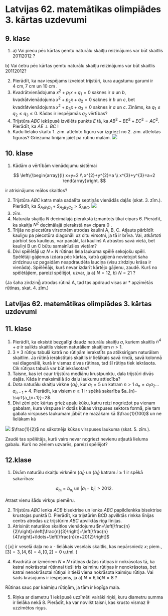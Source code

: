 # Latvijas 62. matemātikas olimpiādes 3. kārtas uzdevumi 

## 9. klase

1. a) Vai piecu pēc kārtas ņemtu naturālu skaitļu reizinājums var būt skaitlis 20112012 ?

b) Vai četru pēc kārtas ņemtu naturālu skaitļu reizinājums var būt skaitlis 20112012?

2. Pierādīt, ka nav iespējams izveidot trijstūri, kura augstumu garumi ir $4 \mathrm{~cm}, 7 \mathrm{~cm}$ un 10 cm .
3. Kvadrātvienādojuma $x^{2}+p_{1} x+q_{1}=0$ saknes ir $a$ un $b$, kvadrātvienādojuma $x^{2}+p_{2} x+q_{2}=0$ saknes ir $b$ un $c$, bet kvadrātvienādojuma $x^{2}+p_{3} x+q_{3}=0$ saknes ir $a$ un $c$. Zināms, ka $q_{1} \leq q_{2} \leq q_{3} \leq 0$. Kādas ir iespējamās $q_{2}$ vērtības?
4. Trijstūra $A B C$ iekšpusē izvēlēts punkts $E$ tā, ka $A B^{2}-B E^{2}+E C^{2}=A C^{2}$. Pierādīt, ka $A E \perp B C$ !
5. Kādu lielāko skaitu 1. zīm. attēloto figūru var izgriezt no 2. zīm. attēlotās figūras? Griezuma līnijām jāiet pa rūtinu malām.
![](https://cdn.mathpix.com/cropped/2024_08_03_ab52ec5da048da0627d5g-1.jpg?height=339&width=508&top_left_y=1385&top_left_x=561)

## 10. klase

1. Kādām $a$ vērtībām vienādojumu sistēmai

$$
\left\{\begin{array}{l}
x+y=2 \\
x^{2}+y^{2}=a \\
x^{3}+y^{3}=a+2
\end{array}\right.
$$

ir atrisinājums reālos skaitlos?

2. Trijstūra $A B C$ katra mala sadalīta septiņās vienādās daļās (skat. 3. zīm.). Pierādīt, ka $S_{A_{1} B_{1} C_{1}}+S_{A_{2} B_{2} C_{2}}>S_{A B C}$.
![](https://cdn.mathpix.com/cropped/2024_08_03_ab52ec5da048da0627d5g-1.jpg?height=387&width=845&top_left_y=791&top_left_x=1605)
3. zīm.
4. Naturāla skaitļa $N$ decimālajā pierakstā izmantots tikai cipars 6. Pierādīt, ka skaitļa $N^{2}$ decimālajā pierakstā nav cipara 0 .
5. Trijās no piecstūra virsotnēm atrodas kaulini A, B, C. Atļauts pārbīdīt kauliņu pa piecstūra diagonāli uz citu virsotni, ja tā ir brīva. Vai, atkārtoti pārbī̄̄ot šos kauliņus, var panākt, lai kaulinš A atrastos savā vietā, bet kauliņi B un C būtu samainīušies vietām?
6. Divi spēlētāji uz $N \times N$ rūtinas liela laukuma spēlē sekojošu spēli. Spēlētāji gājienus izdara pēc kārtas, katrā gājienā novietojot šaha zirdzinuu uz pagaidām neapdraudēta lauciņa (visu zirdziņu krāsa ir vienāda). Spēlēēājs, kurš nevar izdarīt kārtējo gājienu, zaudē. Kurš no spēlètājiem, pareizi spēlējot, uzvar, ja a) $N=12$, b) $N=21$ ?

(Ja šaha zirdzinǧ̌ atrodas rūtinā A, tad tas apdraud visas ar * apzīmētās rūtinas, skat. 4. zīm.)

## Latvijas 62. matemātikas olimpiādes 3. kārtas uzdevumi

## 11. klase

1. Pierādīt, ka eksistē bezgalīgi daudz naturālu skaitḷu $a$, kuriem skaitlis $n^{4}+a$ ir salikts skaitlis visiem naturāliem skaitļiem $n>1$.
2. $3 \times 3$ rūtiņu tabulā katrā no rūtiņām ierakstīts pa atšksirīgam naturālam skaitlim. Ja rūtinā ierakstītais skaitlis ir lielākais savā rindā, savā kolonnā vai diagonālē, kurā ir vismaz divas rūtinas, tad šī rūtiņa tiek iekrāsota. Cik rūtiņas tabulā var būt iekrāsotas?
3. Taisne, kas iet caur trijstūra mediānu krustpunktu, dala trijstūri divās daļās. Kāda ir maksimālā šo daļu laukumu attiecība?
4. Dota naturālu skaitļu virkne $\left\{a_{i}\right\}$, kur $a_{1}=5$ un katram $n>1$ $a_{n}=a_{1} a_{2} \ldots a_{n-1}+4$. Pierādīt, ka visiem $n \geq 1$ ir spēkā sakarība $a_{n}-\sqrt{a_{n+1}}=2$.
5. Divi zēni pēc kārtas griež apaļu kūku, katru reizi nogriežot pa vienam gabalam, kura virspuse ir dotās kūkas virspuses sektora formā, pie tam gabala virspuses laukumam jābūt ne mazākam kā $\frac{1}{100}$ un ne lielākam kā

![](https://cdn.mathpix.com/cropped/2024_08_03_ab52ec5da048da0627d5g-2.jpg?height=258&width=221&top_left_y=1169&top_left_x=1210)
$\frac{1}{2}$ no sākotnēja kūkas virspuses laukuma (skat. 5. zīm.).

Zaudē tas spēlētājs, kurš vairs nevar nogriezt nevienu atḷautā lieluma gabalu. Kurš no zēniem uzvarēs, pareizi spēlējot?

## 12.klase

1. Divām naturālu skaitļu virknēm $\left\{a_{i}\right\}$ un $\left\{b_{i}\right\}$ katram $i \geq 1$ ir spēkā sakarī̄bas:

$$
a_{b_{i}}=b_{a_{i}} \text { un }\left|a_{i}-b_{i}\right|>2012 \text {. }
$$

Atrast vienu šādu virkņu piemēru.

2. Trijstūra $A B C$ lenka $A C B$ bisektrise un lenka $A B C$ papildlenkka bisektrise krustojas punktā D. Pierādīt, ka trijstūrim BCD apvilktās rinkka līnijas centrs atrodas uz trijstūrim $A B C$ apvilktās riņ̧a līnijas.
3. Atrisināt naturālos skaitlos vienādojumu $n=\left[\frac{n}{2}\right]+\left[\frac{n}{3}\right]+\left[\frac{n}{4}\right]+\ldots+\left[\frac{n}{n+2012}\right]$

( $[x]$ ir veselā daļa no $x$ - lielākais veselais skaitlis, kas nepārsniedz $x$; piem., $[3]=3,[4,6]=4,[0,2]=0$ u.tml. $)$

4. Kvadrātā ar izmēriem $N \times N$ rūtiņas dažas rūtiņas ir nokrāsotas tā, ka katrai nokrāsotai rūtinnai tieši trīs kaiminu rūtiņas ir nenokrāsotas, bet katrai nenokrāsotai rūtiņai ir tieši viena nokrāsota kaimiņu rūtiņa. Vai šāds krāsojums ir iespējams, ja a) $N=6, \mathbf{b}) N=8$ ?

Rūtinas sauc par kaimiņu rūtiņām, ja tām ir kopīga mala.

5. Riņka ar diametru 1 iekšpusē uzzīmēti vairāki riņki, kuru diametru summa ir lielāka nekā 8. Pierādīt, ka var novilkt taisni, kas krusto vismaz 9 uzzīmētos riņ̧us.
